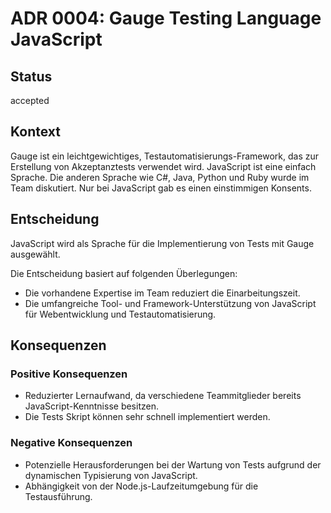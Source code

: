 # ADR 0004: Gauge Testing Language JavaScript

## Status

accepted

## Kontext

Gauge ist ein leichtgewichtiges, Testautomatisierungs-Framework, das zur Erstellung von Akzeptanztests verwendet wird.
JavaScript ist eine einfach Sprache.
Die anderen Sprache wie C#, Java, Python und Ruby wurde im Team diskutiert.
Nur bei JavaScript gab es einen einstimmigen Konsents.

## Entscheidung

JavaScript wird als Sprache für die Implementierung von Tests mit Gauge ausgewählt.

Die Entscheidung basiert auf folgenden Überlegungen:

- Die vorhandene Expertise im Team reduziert die Einarbeitungszeit.
- Die umfangreiche Tool- und Framework-Unterstützung von JavaScript für Webentwicklung und Testautomatisierung.

## Konsequenzen

### Positive Konsequenzen

- Reduzierter Lernaufwand, da verschiedene Teammitglieder bereits JavaScript-Kenntnisse besitzen.
- Die Tests Skript können sehr schnell implementiert werden.

### Negative Konsequenzen

- Potenzielle Herausforderungen bei der Wartung von Tests aufgrund der dynamischen Typisierung von JavaScript.
- Abhängigkeit von der Node.js-Laufzeitumgebung für die Testausführung.
